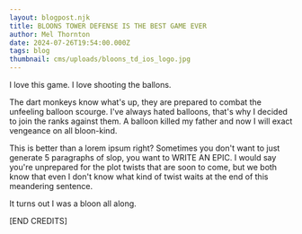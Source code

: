 ```yaml
---
layout: blogpost.njk
title: BLOONS TOWER DEFENSE IS THE BEST GAME EVER
author: Mel Thornton
date: 2024-07-26T19:54:00.000Z
tags: blog
thumbnail: cms/uploads/bloons_td_ios_logo.jpg
---
```

I love this game. I love shooting the ballons.

The dart monkeys know what's up, they are prepared to combat the unfeeling balloon scourge. I've always hated balloons, that's why I decided to join the ranks against them. A balloon killed my father and now I will exact vengeance on all bloon-kind.

This is better than a lorem ipsum right? Sometimes you don't want to just generate 5 paragraphs of slop, you want to WRITE AN EPIC. I would say you're unprepared for the plot twists that are soon to come, but we both know that even I don't know what kind of twist waits at the end of this meandering sentence.

It turns out I was a bloon all along.

\[END CREDITS]
